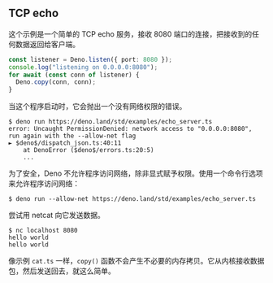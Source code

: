 ## TCP echo

这个示例是一个简单的 TCP echo 服务，接收 8080 端口的连接，把接收到的任何数据返回给客户端。

```ts
const listener = Deno.listen({ port: 8080 });
console.log("listening on 0.0.0.0:8080");
for await (const conn of listener) {
  Deno.copy(conn, conn);
}
```

当这个程序启动时，它会抛出一个没有网络权限的错误。

```shell
$ deno run https://deno.land/std/examples/echo_server.ts
error: Uncaught PermissionDenied: network access to "0.0.0.0:8080", run again with the --allow-net flag
► $deno$/dispatch_json.ts:40:11
    at DenoError ($deno$/errors.ts:20:5)
    ...
```

为了安全，Deno 不允许程序访问网络，除非显式赋予权限。使用一个命令行选项来允许程序访问网络：

```shell
$ deno run --allow-net https://deno.land/std/examples/echo_server.ts
```

尝试用 netcat 向它发送数据。

```shell
$ nc localhost 8080
hello world
hello world
```

像示例 `cat.ts` 一样，`copy()` 函数不会产生不必要的内存拷贝。它从内核接收数据包，然后发送回去，就这么简单。

